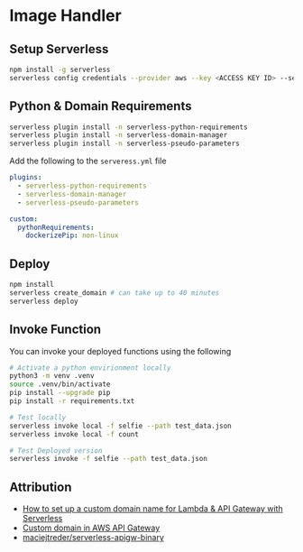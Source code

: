 # Image Handler

## Setup Serverless

```bash
npm install -g serverless
serverless config credentials --provider aws --key <ACCESS KEY ID> --secret <SECRET KEY>
```

## Python & Domain Requirements

```bash
serverless plugin install -n serverless-python-requirements
serverless plugin install -n serverless-domain-manager
serverless plugin install -n serverless-pseudo-parameters
```

Add the following to the `serveress.yml` file

```yaml
plugins:
  - serverless-python-requirements
  - serverless-domain-manager
  - serverless-pseudo-parameters

custom:
  pythonRequirements:
    dockerizePip: non-linux
```

## Deploy

```bash
npm install
serverless create_domain # can take up to 40 minutes
serverless deploy
```

## Invoke Function

You can invoke your deployed functions using the following

```bash
# Activate a python envirionment locally
python3 -m venv .venv
source .venv/bin/activate
pip install --upgrade pip
pip install -r requirements.txt

# Test locally
serverless invoke local -f selfie --path test_data.json
serverless invoke local -f count

# Test Deployed version
serverless invoke -f selfie --path test_data.json
```

## Attribution

* [How to set up a custom domain name for Lambda & API Gateway with Serverless](https://serverless.com/blog/serverless-api-gateway-domain/)
* [Custom domain in AWS API Gateway](https://medium.com/@maciejtreder/custom-domain-in-aws-api-gateway-a2b7feaf9c74)
* [maciejtreder/serverless-apigw-binary](https://github.com/maciejtreder/serverless-apigw-binary)
